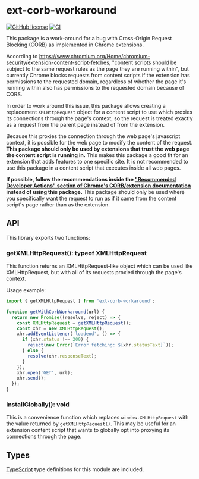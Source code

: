 # ext-corb-workaround

[![GitHub license](https://img.shields.io/badge/license-MIT-blue.svg)](https://github.com/Macil/ext-corb-workaround/blob/master/LICENSE.txt) [![CI](https://github.com/Macil/ext-corb-workaround/workflows/CI/badge.svg)](https://github.com/Macil/ext-corb-workaround/actions?query=workflow%3ACI+branch%3Amaster)

This package is a work-around for a bug with Cross-Origin Request Blocking (CORB) as implemented in Chrome extensions.

According to https://www.chromium.org/Home/chromium-security/extension-content-script-fetches, "content scripts should be subject to the same request rules as the page they are running within", but currently Chrome blocks requests from content scripts if the extension has permissions to the requested domain, regardless of whether the page it's running within also has permissions to the requested domain because of CORS.

In order to work around this issue, this package allows creating a replacement `XMLHttpRequest` object for a content script to use which proxies its connections through the page's context, so the request is treated exactly as a request from the parent page instead of from the extension.

Because this proxies the connection through the web page's javascript context, it is possible for the web page to modify the content of the request. **This package should only be used by extensions that trust the web page the content script is running in.** This makes this package a good fit for an extension that adds features to one specific site. It is not recommended to use this package in a content script that executes inside all web pages.

**If possible, follow the recommendations inside the ["Recommended Developer Actions" section of Chrome's CORB/extension documentation](https://www.chromium.org/Home/chromium-security/extension-content-script-fetches#TOC-Recommended-Developer-Actions) instead of using this package.** This package should only be used where you specifically want the request to run as if it came from the content script's page rather than as the extension.

## API

This library exports two functions:

### getXMLHttpRequest(): typeof XMLHttpRequest

This function returns an XMLHttpRequest-like object which can be used like XMLHttpRequest, but with all of its requests proxied through the page's context.

Usage example:

```js
import { getXMLHttpRequest } from 'ext-corb-workaround';

function getWithCorbWorkaround(url) {
  return new Promise((resolve, reject) => {
    const XMLHttpRequest = getXMLHttpRequest();
    const xhr = new XMLHttpRequest();
    xhr.addEventListener('loadend', () => {
      if (xhr.status !== 200) {
        reject(new Error(`Error fetching: ${xhr.statusText}`));
      } else {
        resolve(xhr.responseText);
      }
    });
    xhr.open('GET', url);
    xhr.send();
  });
}
```

### installGlobally(): void

This is a convenience function which replaces `window.XMLHttpRequest` with the value returned by `getXMLHttpRequest()`. This may be useful for an extension content script that wants to globally opt into proxying its connections through the page.

## Types

[TypeScript](https://www.typescriptlang.org/) type definitions for this module are included.
